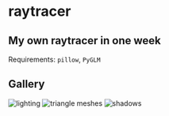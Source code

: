 # raytracer

## My own raytracer in one week
Requirements: `pillow`, `PyGLM`

## Gallery
![lighting](https://user-images.githubusercontent.com/73735838/209450074-5e7446d6-58c1-4301-9b47-8362bdf84000.png)
![triangle meshes](https://user-images.githubusercontent.com/73735838/210556100-1d1d1aad-550e-4cfd-8e5f-f50bcefb083a.png)
![shadows](https://user-images.githubusercontent.com/73735838/211147633-80082b41-34fd-4f2d-8d76-e63d370fc7a0.png)
